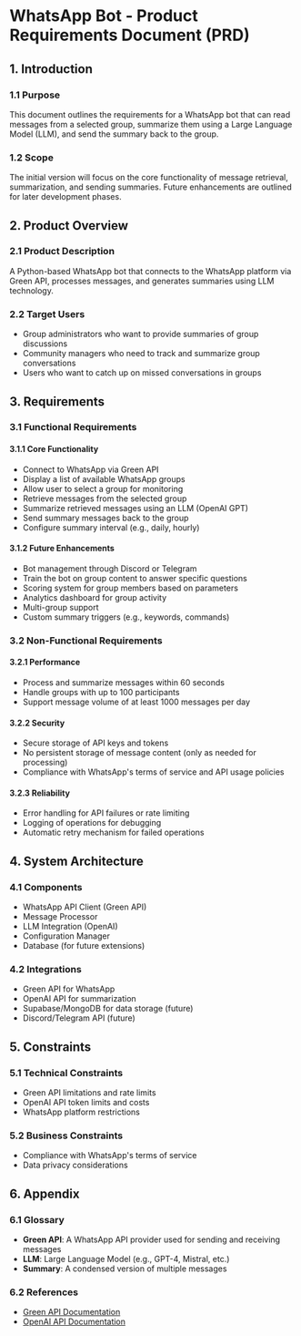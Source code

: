 # WhatsApp Bot - Product Requirements Document (PRD)

## 1. Introduction

### 1.1 Purpose
This document outlines the requirements for a WhatsApp bot that can read messages from a selected group, summarize them using a Large Language Model (LLM), and send the summary back to the group.

### 1.2 Scope
The initial version will focus on the core functionality of message retrieval, summarization, and sending summaries. Future enhancements are outlined for later development phases.

## 2. Product Overview

### 2.1 Product Description
A Python-based WhatsApp bot that connects to the WhatsApp platform via Green API, processes messages, and generates summaries using LLM technology.

### 2.2 Target Users
- Group administrators who want to provide summaries of group discussions
- Community managers who need to track and summarize group conversations
- Users who want to catch up on missed conversations in groups

## 3. Requirements

### 3.1 Functional Requirements

#### 3.1.1 Core Functionality
- Connect to WhatsApp via Green API
- Display a list of available WhatsApp groups
- Allow user to select a group for monitoring
- Retrieve messages from the selected group
- Summarize retrieved messages using an LLM (OpenAI GPT)
- Send summary messages back to the group
- Configure summary interval (e.g., daily, hourly)

#### 3.1.2 Future Enhancements
- Bot management through Discord or Telegram
- Train the bot on group content to answer specific questions
- Scoring system for group members based on parameters
- Analytics dashboard for group activity
- Multi-group support
- Custom summary triggers (e.g., keywords, commands)

### 3.2 Non-Functional Requirements

#### 3.2.1 Performance
- Process and summarize messages within 60 seconds
- Handle groups with up to 100 participants
- Support message volume of at least 1000 messages per day

#### 3.2.2 Security
- Secure storage of API keys and tokens
- No persistent storage of message content (only as needed for processing)
- Compliance with WhatsApp's terms of service and API usage policies

#### 3.2.3 Reliability
- Error handling for API failures or rate limiting
- Logging of operations for debugging
- Automatic retry mechanism for failed operations

## 4. System Architecture

### 4.1 Components
- WhatsApp API Client (Green API)
- Message Processor
- LLM Integration (OpenAI)
- Configuration Manager
- Database (for future extensions)

### 4.2 Integrations
- Green API for WhatsApp
- OpenAI API for summarization
- Supabase/MongoDB for data storage (future)
- Discord/Telegram API (future)

## 5. Constraints

### 5.1 Technical Constraints
- Green API limitations and rate limits
- OpenAI API token limits and costs
- WhatsApp platform restrictions

### 5.2 Business Constraints
- Compliance with WhatsApp's terms of service
- Data privacy considerations

## 6. Appendix

### 6.1 Glossary
- **Green API**: A WhatsApp API provider used for sending and receiving messages
- **LLM**: Large Language Model (e.g., GPT-4, Mistral, etc.)
- **Summary**: A condensed version of multiple messages

### 6.2 References
- [Green API Documentation](https://green-api.com/en/docs/)
- [OpenAI API Documentation](https://platform.openai.com/docs/api-reference) 